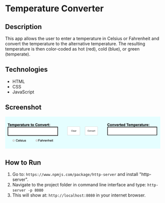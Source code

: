 # Temperature Converter

## Description
This app allows the user to enter a temperature in Celsius or Fahrenheit and convert the temperature to the alternative temperature. The resulting temperature is then color-coded as hot (red), cold (blue), or green (temperate).

## Technologies
-  HTML
-  CSS
-  JavaScript

## Screenshot
![Screenshot of Converter](https://raw.githubusercontent.com/emilykdewitt/temperature-converter/master/screenshot.png)  

## How to Run
1. Go to: `https://www.npmjs.com/package/http-server` and install "http-server".  
2. Navigate to the project folder in command line interface and type: `http-server -p 8080`  
3. This will show at: `http://localhost:8080` in your internet browser. 
